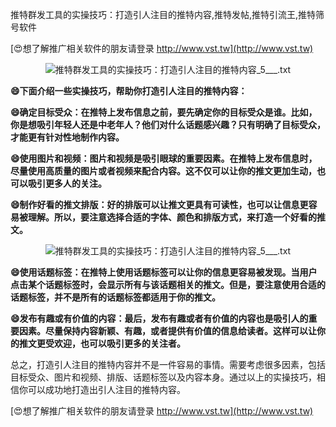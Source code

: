 推特群发工具的实操技巧：打造引人注目的推特内容,推特发帖,推特引流王,推特筛号软件

[😍想了解推广相关软件的朋友请登录 http://www.vst.tw](http://www.vst.tw)

 <center><img src="https://vst.tw/MP4/tuiguang/png/2.png" alt="推特群发工具的实操技巧：打造引人注目的推特内容_5___.txt"></center>

**😄下面介绍一些实操技巧，帮助你打造引人注目的推特内容：**

**😄确定目标受众：在推特上发布信息之前，要先确定你的目标受众是谁。比如，你是想吸引年轻人还是中老年人？他们对什么话题感兴趣？只有明确了目标受众，才能更有针对性地制作内容。**

**😄使用图片和视频：图片和视频是吸引眼球的重要因素。在推特上发布信息时，尽量使用高质量的图片或者视频来配合内容。这不仅可以让你的推文更加生动，也可以吸引更多人的关注。**

**😄制作好看的推文排版：好的排版可以让推文更具有可读性，也可以让信息更容易被理解。所以，要注意选择合适的字体、颜色和排版方式，来打造一个好看的推文。**

 <center><img src="https://vst.tw/MP4/tuiguang/png/3.png" alt="推特群发工具的实操技巧：打造引人注目的推特内容_5___.txt"></center>

**😄使用话题标签：在推特上使用话题标签可以让你的信息更容易被发现。当用户点击某个话题标签时，会显示所有与该话题相关的推文。但是，要注意使用合适的话题标签，并不是所有的话题标签都适用于你的推文。**

**😄发布有趣或有价值的内容：最后，发布有趣或者有价值的内容也是吸引人的重要因素。尽量保持内容新颖、有趣，或者提供有价值的信息给读者。这样可以让你的推文更受欢迎，也可以吸引更多的关注者。**

总之，打造引人注目的推特内容并不是一件容易的事情。需要考虑很多因素，包括目标受众、图片和视频、排版、话题标签以及内容本身。通过以上的实操技巧，相信你可以成功地打造出引人注目的推特内容。

[😍想了解推广相关软件的朋友请登录 http://www.vst.tw](http://www.vst.tw)



